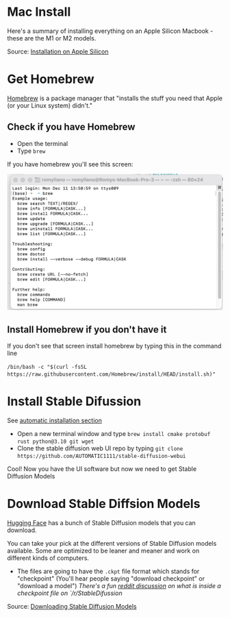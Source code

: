 # Mac Install

Here's a summary of installing everything on an Apple Silicon Macbook - these are the M1 or M2 models.

Source: [Installation on Apple Silicon](https://github.com/AUTOMATIC1111/stable-diffusion-webui/wiki/Installation-on-Apple-Silicon)

# Get Homebrew

[Homebrew](https://brew.sh) is a package manager that "installs the stuff you need that Apple (or your Linux system) didn't."

## Check if you have Homebrew

* Open the terminal
* Type `brew`

If you have homebrew you'll see this screen:

![Homebrew screen](images/homebrew.jpeg)

## Install Homebrew if you don't have it

If you don't see that screen install homebrew by typing this in the command line

`/bin/bash -c "$(curl -fsSL https://raw.githubusercontent.com/Homebrew/install/HEAD/install.sh)"`


# Install Stable Difussion

See [automatic installation section](https://github.com/AUTOMATIC1111/stable-diffusion-webui/wiki/Installation-on-Apple-Silicon#automatic-installation)

* Open a new terminal window and type `brew install cmake protobuf rust python@3.10 git wget`
* Clone the stable diffusion web UI repo by typing `git clone https://github.com/AUTOMATIC1111/stable-diffusion-webui`

Cool! Now you have the UI software but now we need to get Stable Diffusion Models


# Download Stable Diffsion Models

[Hugging Face](https://huggingface.co/models?pipeline_tag=text-to-image&sort=downloads) has a bunch of Stable Diffusion models that you can download. 

You can take your pick at the different versions of Stable Diffusion models available. Some are optimized to be leaner and meaner and work on different kinds of computers. 

* The files are going to have the `.ckpt` file format which stands for "checkpoint"  (You'll hear people saying "download checkpoint" or "download a model") _There's a fun [reddit discussion](https://www.reddit.com/r/StableDiffusion/comments/12dunfr/what_is_inside_a_checkpoint_file/) on what is inside a checkpoint file on `/r/StableDifussion_

Source: [Downloading Stable Diffusion Models](https://github.com/AUTOMATIC1111/stable-diffusion-webui/wiki/Installation-on-Apple-Silicon#downloading-stable-diffusion-models)
